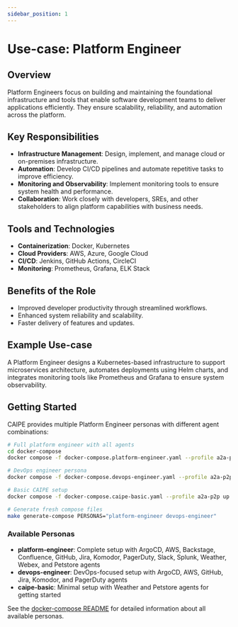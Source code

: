 ```yaml
---
sidebar_position: 1
---
```


# Use-case: Platform Engineer

## Overview

Platform Engineers focus on building and maintaining the foundational infrastructure and tools that enable software development teams to deliver applications efficiently. They ensure scalability, reliability, and automation across the platform.

## Key Responsibilities

- **Infrastructure Management**: Design, implement, and manage cloud or on-premises infrastructure.
- **Automation**: Develop CI/CD pipelines and automate repetitive tasks to improve efficiency.
- **Monitoring and Observability**: Implement monitoring tools to ensure system health and performance.
- **Collaboration**: Work closely with developers, SREs, and other stakeholders to align platform capabilities with business needs.

## Tools and Technologies

- **Containerization**: Docker, Kubernetes
- **Cloud Providers**: AWS, Azure, Google Cloud
- **CI/CD**: Jenkins, GitHub Actions, CircleCI
- **Monitoring**: Prometheus, Grafana, ELK Stack

## Benefits of the Role

- Improved developer productivity through streamlined workflows.
- Enhanced system reliability and scalability.
- Faster delivery of features and updates.

## Example Use-case

A Platform Engineer designs a Kubernetes-based infrastructure to support microservices architecture, automates deployments using Helm charts, and integrates monitoring tools like Prometheus and Grafana to ensure system observability.

## Getting Started

CAIPE provides multiple Platform Engineer personas with different agent combinations:

```bash
# Full platform engineer with all agents
cd docker-compose
docker compose -f docker-compose.platform-engineer.yaml --profile a2a-p2p up

# DevOps engineer persona
docker compose -f docker-compose.devops-engineer.yaml --profile a2a-p2p up

# Basic CAIPE setup
docker compose -f docker-compose.caipe-basic.yaml --profile a2a-p2p up

# Generate fresh compose files
make generate-compose PERSONAS="platform-engineer devops-engineer"
```

### Available Personas

- **platform-engineer**: Complete setup with ArgoCD, AWS, Backstage, Confluence, GitHub, Jira, Komodor, PagerDuty, Slack, Splunk, Weather, Webex, and Petstore agents
- **devops-engineer**: DevOps-focused setup with ArgoCD, AWS, GitHub, Jira, Komodor, and PagerDuty agents
- **caipe-basic**: Minimal setup with Weather and Petstore agents for getting started

See the [docker-compose README](../../../docker-compose/README.md) for detailed information about all available personas.